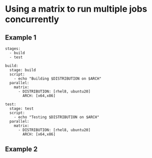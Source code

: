# Using a matrix to run multiple jobs concurrently 

## Example 1

```
stages:
  - build
  - test

build:
  stage: build
  script:
    - echo "Building $DISTRIBUTION on $ARCH"
  parallel:
    matrix:
      - DISTRIBUTION: [rhel8, ubuntu20]
        ARCH: [x64,x86]

test:
  stage: test
  script:
    - echo "Testing $DISTRIBUTION on $ARCH"
  parallel:
    matrix:
      - DISTRIBUTION: [rhel8, ubuntu20]
        ARCH: [x64,x86]
```

## Example 2

